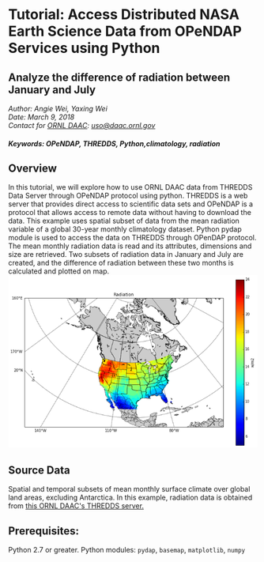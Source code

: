 # Tutorial: Access Distributed NASA Earth Science Data from OPeNDAP Services using Python
## Analyze the difference of radiation between January and July
*Author: Angie Wei, Yaxing Wei*
<br>
*Date: March 9, 2018*
<br>
*Contact for [ORNL DAAC](https://daac.ornl.gov/): uso@daac.ornl.gov*

##### Keywords: OPeNDAP, THREDDS, Python,climatology, radiation
## Overview
In this tutorial, we will explore how to use ORNL DAAC data from THREDDS Data Server through OPeNDAP protocol using python. THREDDS is a web server that provides direct access to scientific data sets and OPeNDAP is a protocol that allows access to remote data without having to download the data. This example uses spatial subset of data from the mean radiation variable of a global 30-year monthly climatology dataset. Python pydap module is used to access the data on THREDDS through OPenDAP protocol. The mean monthly radiation data is read and its attributes, dimensions and size are retrieved. Two subsets of radiation data in January and July are created, and the difference of radiation between these two months is calculated and plotted on map.  
![](image/opendap.png)
## Source Data
Spatial and temporal subsets of mean monthly surface climate over global land areas, excluding Antarctica. In this example, radiation data is obtained from [this ORNL DAAC's THREDDS server.](https://thredds.daac.ornl.gov/thredds/catalog/ornldaac/542/catalog.html?dataset=542/climate6190_RAD.nc4) 
## Prerequisites:
Python 2.7 or greater. Python modules: `pydap`, `basemap`, `matplotlib`, `numpy`
